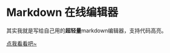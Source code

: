 ﻿# Markdown 在线编辑器

其实我就是写给自己用的**超轻量**markdown编辑器，支持代码高亮。

[点我看看吧~](https://liu-lihao.github.io/markdown/ "——llh")